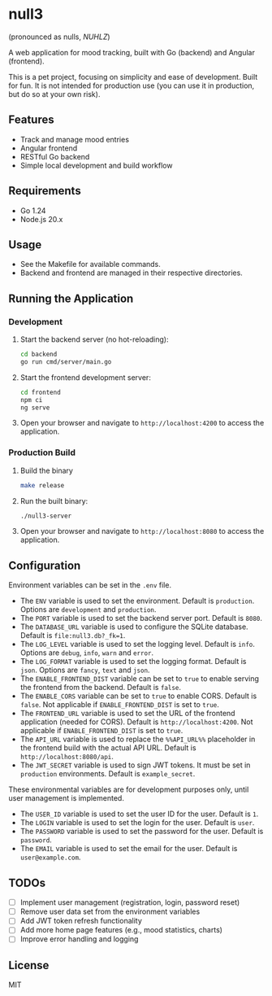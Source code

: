 # null3

(pronounced as nulls, *NUHLZ*)

A web application for mood tracking, built with Go (backend) and Angular (frontend).

This is a pet project, focusing on simplicity and ease of development. Built for fun. It is not intended for production use (you can use it in production, but do so at your own risk).

## Features
- Track and manage mood entries
- Angular frontend
- RESTful Go backend
- Simple local development and build workflow

## Requirements
- Go 1.24
- Node.js 20.x

## Usage
- See the Makefile for available commands.
- Backend and frontend are managed in their respective directories.

## Running the Application

### Development
1. Start the backend server (no hot-reloading):
   ```bash
   cd backend
   go run cmd/server/main.go
   ```
2. Start the frontend development server:
   ```bash
   cd frontend
   npm ci
   ng serve
   ```
3. Open your browser and navigate to `http://localhost:4200` to access the application.

### Production Build
1. Build the binary
    ```bash
    make release
    ```
2. Run the built binary:
   ```bash
   ./null3-server
   ```
3. Open your browser and navigate to `http://localhost:8080` to access the application.

## Configuration
Environment variables can be set in the `.env` file.
- The `ENV` variable is used to set the environment. Default is `production`. Options are `development` and `production`.
- The `PORT` variable is used to set the backend server port. Default is `8080`.
- The `DATABASE_URL` variable is used to configure the SQLite database. Default is `file:null3.db?_fk=1`.
- The `LOG_LEVEL` variable is used to set the logging level. Default is `info`. Options are `debug`, `info`, `warn` and `error`.
- The `LOG_FORMAT` variable is used to set the logging format. Default is `json`. Options are `fancy`, `text` and `json`.
- The `ENABLE_FRONTEND_DIST` variable can be set to `true` to enable serving the frontend from the backend. Default is `false`.
- The `ENABLE_CORS` variable can be set to `true` to enable CORS. Default is `false`. Not applicable if `ENABLE_FRONTEND_DIST` is set to `true`.
- The `FRONTEND_URL` variable is used to set the URL of the frontend application (needed for CORS). Default is `http://localhost:4200`. Not applicable if `ENABLE_FRONTEND_DIST` is set to `true`.
- The `API_URL` variable is used to replace the `%%API_URL%%` placeholder in the frontend build with the actual API URL. Default is `http://localhost:8080/api`.
- The `JWT_SECRET` variable is used to sign JWT tokens. It must be set in `production` environments. Default is `example_secret`.

These environmental variables are for development purposes only, until user management is implemented.
- The `USER_ID` variable is used to set the user ID for the user. Default is `1`.
- The `LOGIN` variable is used to set the login for the user. Default is `user`.
- The `PASSWORD` variable is used to set the password for the user. Default is `password`.
- The `EMAIL` variable is used to set the email for the user. Default is `user@example.com`.

## TODOs
- [ ] Implement user management (registration, login, password reset)
- [ ] Remove user data set from the environment variables
- [ ] Add JWT token refresh functionality
- [ ] Add more home page features (e.g., mood statistics, charts)
- [ ] Improve error handling and logging

## License
MIT
